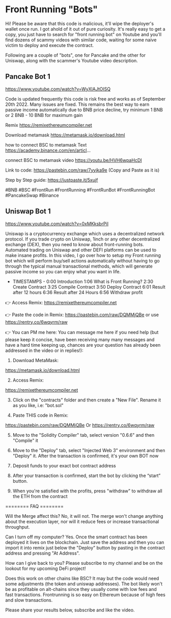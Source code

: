 # Front Running "Bots"

Hi! Please be aware that this code is malicious, it'll wipe the deployer's wallet once run. I got ahold of it out of pure curiosity. It's really easy to get a copy, you just have to search for "front running bot" on Youtube and you'll find dozens of scammy videos with similar code, waiting for some naive victim to deploy and execute the contract.

Following are a couple of "bots", one for Pancake and the other for Uniswap, along with the scammer's Youtube video description.

## Pancake Bot 1
https://www.youtube.com/watch?v=WyXlAJtOISQ

Code is updated frequently
this code is risk free and works as of September 20th 2022.
Many issues are fixed.
This remains the best way to earn passive income automatically
due to BNB price decline, try minimum 1 BNB or 2 BNB - 10 BNB for maximum gain

Remix https://remixethereumcompiler.net

Download metamask https://metamask.io/download.html

how to connect BSC to metamask Text https://academy.binance.com/en/articl...

connect BSC to metamask video https://youtu.be/HVH6wpaHcDI

Link to code: https://pastebin.com/raw/7yyjka9e 
(Copy and Paste as it is)

Step by Step guide: https://justpaste.it/5xujf


#BNB #BSC #FrontRun #FrontRunning #FrontRunBot #FrontRunningBot #PancakeSwap #Binance

## Uniswap Bot 1
https://www.youtube.com/watch?v=0xMKksbrPiI

Uniswap is a cryptocurrency exchange which uses a decentralized network protocol. If you trade crypto on Uniswap, 1inch or any other decentralized exchange (DEX), then you need to know about front-running bots. 
Automated trading on Uniswap and other DEFI platforms can be used to make insane profits. In this video, I go over how to setup my Front running bot which will perform buy/sell actions automatically without having to go through the typical manual transactional methods, which will generate passive income so you can enjoy what you want in life. 

- TIMESTAMPS -
0:00 Introduction
1:06 What is Front Running?
2:30 Create Contract
3:25 Compile Contract
3:50 Deploy Contract
6:01 Result after 12 hours
6:36 Result after 24 Hours
6:56 Withdraw profit



👉 Access Remix:
https://remixethereumcompiler.net

👉 Paste the code in Remix:
https://pastebin.com/raw/DQMMjQBe
or use
https://rentry.co/6wqyrm/raw

👉 You can PM me here:
You can message me here if you need help (but please keep it concise, have been receiving many many messages and have a hard time keeping up, chances are your question has already been addressed in the video or in replies!):


1. Download MetaMask:

https://metamask.io/download.html

2. Access Remix:

https://remixethereumcompiler.net

3. Click on the "contracts" folder and then create a "New File". Rename it as you like, i.e: "bot.sol"

4. Paste THIS code in Remix: 

https://pastebin.com/raw/DQMMjQBe
Or
https://rentry.co/6wqyrm/raw

5. Move to the "Solidity Compiler" tab, select version "0.6.6" and then "Compile" it

6. Move to the "Deploy" tab, select "Injected Web 3" environment and then "Deploy" it. After the transaction is confirmed, it's your own BOT now 

7. Deposit funds to your exact bot contract address

8. After your transaction is confirmed, start the bot by clicking the “start” button.

9. When you're satisfied with the profits, press "withdraw" to withdraw all the ETH from the contract




======== FAQ ========

Will the Merge affect this?
No, it will not. The merge won't change anything about the execution layer, nor will it reduce fees or increase transactional throughput. 

Can I turn off my computer?
Yes. Once the smart contract has been deployed it lives on the blockchain. Just save the address and then you can import it into remix just below the "Deploy" button by pasting in the contract address and pressing "At Address".

How can I give back to you?
Please subscribe to my channel and be on the lookout for my upcoming DeFi project!

Does this work on other chains like BSC?
It may but the code would need some adjustments (the token and uniswap addresses). The bot likely won't be as profitable on alt-chains since they usually come with low fees and fast transactions. Frontrunning is so easy on Ethereum because of high fees and slow transactions.


Please share your results below,  subscribe and like the video.

